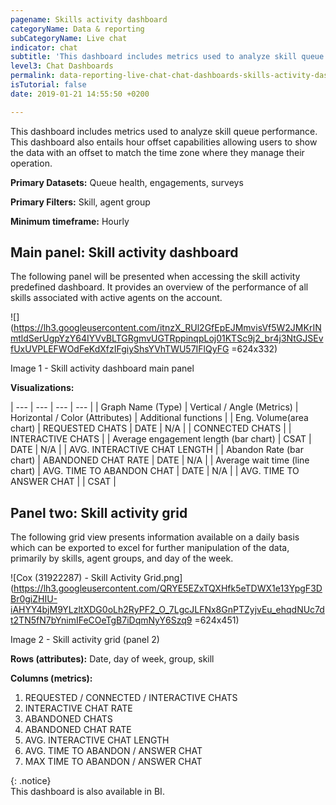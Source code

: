 ```yaml
---
pagename: Skills activity dashboard
categoryName: Data & reporting
subCategoryName: Live chat
indicator: chat
subtitle: 'This dashboard includes metrics used to analyze skill queue performance '
level3: Chat Dashboards
permalink: data-reporting-live-chat-chat-dashboards-skills-activity-dashboard
isTutorial: false
date: 2019-01-21 14:55:50 +0200

---
```

This dashboard includes metrics used to analyze skill queue performance. This dashboard also entails hour offset capabilities allowing users to show the data with an offset to match the time zone where they manage their operation.

**Primary Datasets:** Queue health, engagements, surveys

**Primary Filters:** Skill, agent group

**Minimum timeframe:** Hourly

## Main panel: Skill activity dashboard

The following panel will be presented when accessing the skill activity predefined dashboard. It provides an overview of the performance of all skills associated with active agents on the account.

![](https://lh3.googleusercontent.com/itnzX_RUl2GfEpEJMmvisVf5W2JMKrINmtldSerUgpYzY64IYVvBLTGRgmvUGTRppinqpLoj01KTSc9j2_br4j3NtGJSEvfUxUVPLEFWOdFeKdXfzIFgiyShsYVhTWU57IFlQyFG =624x332)

Image 1 - Skill activity dashboard main panel

**Visualizations:**

| --- | --- | --- | --- |
| Graph Name (Type) | Vertical / Angle (Metrics) | Horizontal / Color (Attributes) | Additional functions |
| Eng. Volume(area chart) | REQUESTED CHATS | DATE | N/A |
| CONNECTED CHATS |
| INTERACTIVE CHATS |
| Average engagement length (bar chart) | CSAT | DATE | N/A |
| AVG. INTERACTIVE CHAT LENGTH |
| Abandon Rate (bar chart) | ABANDONED CHAT RATE | DATE | N/A |
| Average wait time (line chart) | AVG. TIME TO ABANDON CHAT | DATE | N/A |
| AVG. TIME TO ANSWER CHAT |
| CSAT |

## Panel two: Skill activity grid

The following grid view presents information available on a daily basis which can be exported to excel for further manipulation of the data, primarily by skills, agent groups, and day of the week.

![Cox (31922287) - Skill Activity Grid.png](https://lh3.googleusercontent.com/QRYE5EZxTQXHfk5eTDWX1e13YpgF3DBr0giZHIU-iAHYY4bjM9YLzltXDG0oLh2RyPF2_O_7LgcJLFNx8GnPTZyjvEu_ehqdNUc7dt2TN5fN7bYnimIFeCOeTgB7iDqmNyY6Szq9 =624x451)

Image 2 - Skill activity grid (panel 2)

**Rows (attributes):** Date, day of week, group, skill

**Columns (metrics):**

1. REQUESTED / CONNECTED / INTERACTIVE CHATS
2. INTERACTIVE CHAT RATE
3. ABANDONED CHATS
4. ABANDONED CHAT RATE
5. AVG. INTERACTIVE CHAT LENGTH
6. AVG. TIME TO ABANDON / ANSWER CHAT
7. MAX TIME TO ABANDON / ANSWER CHAT

{: .notice}  
This dashboard is also available in BI.